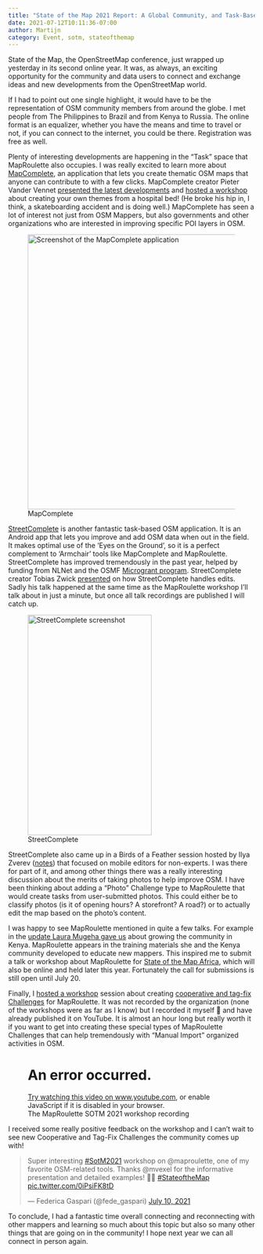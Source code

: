 ```yaml
---
title: "State of the Map 2021 Report: A Global Community, and Task-Based Editing is hot!"
date: 2021-07-12T10:11:36-07:00
author: Martijn
category: Event, sotm, stateofthemap
---
```


State of the Map, the OpenStreetMap conference, just wrapped up
yesterday in its second online year. It was, as always, an exciting
opportunity for the community and data users to connect and exchange
ideas and new developments from the OpenStreetMap world.

If I had to point out one single highlight, it would have to be the
representation of OSM community members from around the globe. I met
people from The Philippines to Brazil and from Kenya to Russia. The
online format is an equalizer, whether you have the means and time to
travel or not, if you can connect to the internet, you could be there.
Registration was free as well.

Plenty of interesting developments are happening in the “Task” space
that MapRoulette also occupies. I was really excited to learn more about
[MapComplete](https://mapcomplete.osm.be/), an application that lets you
create thematic OSM maps that anyone can contribute to with a few
clicks. MapComplete creator Pieter Vander Vennet [presented the latest
developments](https://2021.stateofthemap.org/sessions/3E98CC/) and
[hosted a workshop](https://2021.stateofthemap.org/sessions/WD8BGF/)
about creating your own themes from a hospital bed! (He broke his hip
in, I think, a skateboarding accident and is doing well.) MapComplete
has seen a lot of interest not just from OSM Mappers, but also
governments and other organizations who are interested in improving
specific POI layers in OSM.

<figure class="wp-block-image size-large">
<img
src="https://blog.maproulette.org/wp-content/uploads/2021/07/Screen-Shot-2021-07-12-at-10.35.07-AM-1024x560.png"
class="wp-image-113" data-fetchpriority="high" decoding="async"
srcset="https://blog.maproulette.org/wp-content/uploads/2021/07/Screen-Shot-2021-07-12-at-10.35.07-AM-1024x560.png 1024w, https://blog.maproulette.org/wp-content/uploads/2021/07/Screen-Shot-2021-07-12-at-10.35.07-AM-300x164.png 300w, https://blog.maproulette.org/wp-content/uploads/2021/07/Screen-Shot-2021-07-12-at-10.35.07-AM-768x420.png 768w, https://blog.maproulette.org/wp-content/uploads/2021/07/Screen-Shot-2021-07-12-at-10.35.07-AM-1536x841.png 1536w, https://blog.maproulette.org/wp-content/uploads/2021/07/Screen-Shot-2021-07-12-at-10.35.07-AM-2048x1121.png 2048w, https://blog.maproulette.org/wp-content/uploads/2021/07/Screen-Shot-2021-07-12-at-10.35.07-AM-750x410.png 750w"
sizes="(max-width: 1024px) 100vw, 1024px" width="1024" height="560"
alt="Screenshot of the MapComplete application" />
<figcaption>MapComplete</figcaption>
</figure>

[StreetComplete](https://wiki.openstreetmap.org/wiki/StreetComplete) is
another fantastic task-based OSM application. It is an Android app that
lets you improve and add OSM data when out in the field. It makes
optimal use of the ‘Eyes on the Ground’, so it is a perfect complement
to ‘Armchair’ tools like MapComplete and MapRoulette. StreetComplete has
improved tremendously in the past year, helped by funding from NLNet and
the OSMF [Microgrant
program](https://wiki.openstreetmap.org/wiki/Microgrants/Microgrants_2020/Proposal/Map_Maintenance_with_StreetComplete).
StreetComplete creator Tobias Zwick
[presented](https://2021.stateofthemap.org/sessions/7M7WVX/) on how
StreetComplete handles edits. Sadly his talk happened at the same time
as the MapRoulette workshop I’ll talk about in just a minute, but once
all talk recordings are published I will catch up.

<div class="wp-block-image">

<figure class="aligncenter is-resized">
<img
src="https://wiki.openstreetmap.org/w/images/thumb/0/09/Streetcomplete_screenshot_newest.png/337px-Streetcomplete_screenshot_newest.png"
decoding="async" width="253" height="449"
alt="StreetComplete screenshot" />
<figcaption>StreetComplete</figcaption>
</figure>

</div>

StreetComplete also came up in a Birds of a Feather session hosted by
Ilya Zverev ([notes](https://hackmd.io/APIwK16rTUWlMNnDlh_ZEQ?view))
that focused on mobile editors for non-experts. I was there for part of
it, and among other things there was a really interesting discussion
about the merits of taking photos to help improve OSM. I have been
thinking about adding a “Photo” Challenge type to MapRoulette that would
create tasks from user-submitted photos. This could either be to
classify photos (is it of opening hours? A storefront? A road?) or to
actually edit the map based on the photo’s content.

I was happy to see MapRoulette mentioned in quite a few talks. For
example in the [update Laura Mugeha gave
us](https://2021.stateofthemap.org/sessions/L9XART/) about growing the
community in Kenya. MapRoulette appears in the training materials she
and the Kenya community developed to educate new mappers. This inspired
me to submit a talk or workshop about MapRoulette for [State of the Map
Africa](https://2021.stateofthemap.africa/), which will also be online
and held later this year. Fortunately the call for submissions is still
open until July 20.

Finally, I [hosted a
workshop](https://2021.stateofthemap.org/sessions/Z3U8JX/) session about
creating [cooperative and tag-fix
Challenges](https://learn.maproulette.org/documentation/creating-cooperative-challenges/#content)
for MapRoulette. It was not recorded by the organization (none of the
workshops were as far as I know) but I recorded it myself 🙂 and have
already published it on YouTube. It is almost an hour long but really
worth it if you want to get into creating these special types of
MapRoulette Challenges that can help tremendously with “Manual Import”
organized activities in OSM.

<figure
class="wp-block-embed is-type-video is-provider-youtube wp-block-embed-youtube wp-embed-aspect-16-9 wp-has-aspect-ratio">
<div class="wp-block-embed__wrapper">
<div class="iframe">
<div id="player">

</div>
<div class="player-unavailable">
<h1 id="an-error-occurred." class="message">An error occurred.</h1>
<div class="submessage">
<a href="https://www.youtube.com/watch?v=rAsYdFE_1-k"
target="_blank">Try watching this video on www.youtube.com</a>, or
enable JavaScript if it is disabled in your browser.
</div>
</div>
</div>
</div>
<figcaption>The MapRoulette SOTM 2021 workshop recording</figcaption>
</figure>

I received some really positive feedback on the workshop and I can’t
wait to see new Cooperative and Tag-Fix Challenges the community comes
up with!

> Super interesting
> [\#SotM2021](https://twitter.com/hashtag/SotM2021?src=hash&ref_src=twsrc%5Etfw)
> workshop on @maproulette, one of my favorite OSM-related tools. Thanks
> @mvexel for the informative presentation and detailed examples! 👏🏻
> [\#StateoftheMap](https://twitter.com/hashtag/StateoftheMap?src=hash&ref_src=twsrc%5Etfw)
> [pic.twitter.com/0iPsiFK8tD](https://t.co/0iPsiFK8tD)
>
> — Federica Gaspari (@fede_gaspari) [July 10,
> 2021](https://twitter.com/fede_gaspari/status/1413900783309971465?ref_src=twsrc%5Etfw)

To conclude, I had a fantastic time overall connecting and reconnecting
with other mappers and learning so much about this topic but also so
many other things that are going on in the community! I hope next year
we can all connect in person again.
